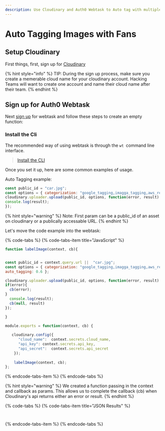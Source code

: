 ```yaml
---
description: Use Cloudinary and Auth0 Webtask to Auto tag with multiple add-ons.
---
```


# Auto Tagging Images with Fans

## Setup Cloudinary

First things, first,  sign up for [Cloudinary](https://cloudinary.com/signup?utm_source=Emerge_Americas&utm_medium=Gitbook&utm_campaign=Evangelism&utm_term=Hackathon&utm_content=Signup_EA)

{% hint style="info" %}
TIP: During the sign up process, make sure you create a memerable cloud name for your cloudinary account.   Hacking Teams will want to create one account and name their cloud name after their team.
{% endhint %}

## Sign up for Auth0 Webtask

Next [sign up](https://webtask.io/make) for webtask and follow these steps to create an empty function:

### Install the Cli

The recommended way of using webtask is through the `wt `command line interface.

> [Install the CLI](https://webtask.io/cli)

Once you set it up, here are some common examples of usage.

Auto Tagging example:

```javascript
const public_id = "car.jpg";
const options = { categorization: "google_tagging,imagga_tagging,aws_rek_tagging", auto_tagging: 0.6 };
cloudinary.uploader.upload(public_id, options, function(error, result) { 
console.log(result); 
});
```

{% hint style="warning" %}
Note:  First param can be a public\_id of an asset on cloudinary or a publically accessable URL. 
{% endhint %}

Let's move the code example into the webtask:

{% code-tabs %}
{% code-tabs-item title="JavaScript" %}
```javascript
function labelImage(context, cb){


const public_id = context.query.url ||  "car.jpg";  
const options = { categorization: "google_tagging,imagga_tagging,aws_rek_tagging", 
auto_tagging: 0.6 };

cloudinary.uploader.upload(public_id, options, function(error, result) { 
if(error){
  cb(error);
}
  console.log(result); 
  cb(null, result)
});

}

module.exports = function(context, cb) {
  
   cloudinary.config({
      "cloud_name":  context.secrets.cloud_name,
      "api_key": context.secrets.api_key,
      "api_secret":  context.secrets.api_secret
    });
    
    labelImage(context, cb);
};
```
{% endcode-tabs-item %}
{% endcode-tabs %}

{% hint style="warning" %}
We created a function passing in the context and callback as params. This allows us to complete the callback \(cb\) when Cloudinary's api returns either an error or result.
{% endhint %}

{% code-tabs %}
{% code-tabs-item title="JSON Results" %}
```text


```
{% endcode-tabs-item %}
{% endcode-tabs %}



